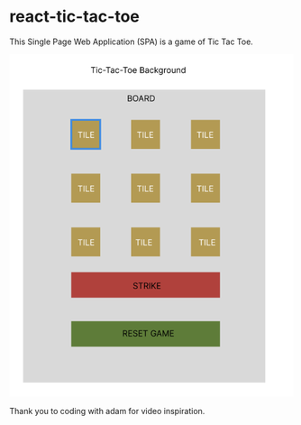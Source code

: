 # react-tic-tac-toe

This Single Page Web Application (SPA) is a game of Tic Tac Toe.

![Alt text](frontend/markdown-images/tic-tac-toe-figma-design.png)

Thank you to coding with adam for video inspiration.
